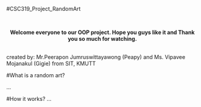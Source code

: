                                                   
#CSC319_Project_RandomArt

 <br><div align="center"><b>Welcome everyone to our OOP project. Hope you guys like it and Thank you so much for watching.</b></div></br>
 
 created by: Mr.Peerapon Jumruswittayawong (Peapy) and Ms. Vipavee Mojanakul (Gigie) from SIT, KMUTT

  
                                                     

#What is a random art?
 
  ...
   

#How it works?
  ...
  

